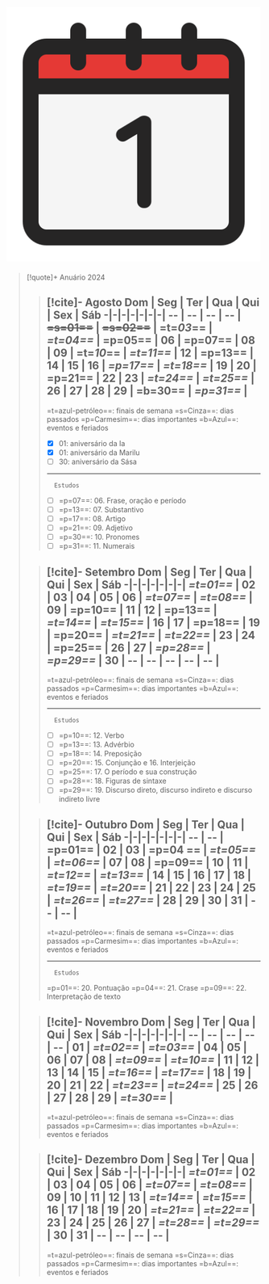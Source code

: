 ![image](.attachments/200f9579b97a40474992ae624fd8b13884f54a7c.png) 
---
> [!quote]+ Anuário 2024
> > [!cite]- Agosto
> >  Dom | Seg | Ter | Qua | Qui | Sex | Sáb
> > -|-|-|-|-|-|-|
> > -- | -- | -- | -- | **~~=s=01==~~** | **~~=s=02==~~** | **=t=_03_==** |
> > **_=t=04==_** | =p=05== | 06 | =p=07== | 08 | 09 | =t=_10_== |
> > _=t=11==_ | 12 | =p=13== | 14 | 15 | 16 | _=p=17==_ |
> > _=t=18==_ | 19 | 20 | =p=21== | 22 | 23 | _=t=24==_ |
> > _=t=25==_ | 26 | 27 | 28 | 29 | =b=30== | _=p=31==_ |
> > ---
> > =t=azul-petróleo==: finais de semana
> >  =s=Cinza==: dias passados
> > =p=Carmesim==: dias importantes
> > =b=Azul==: eventos e feriados
> > - [x]  01: aniversário da Ia
> > - [x]  01: aniversário da Marilu
> > - [ ]  30: aniversário da Sása
> > ---
> >       Estudos
> > - [ ] =p=07==: 06. Frase, oração e período
> > - [ ] =p=13==: 07. Substantivo
> > - [ ] =p=17==: 08. Artigo
> > - [ ] =p=21==: 09. Adjetivo
> > - [ ] =p=30==: 10. Pronomes
> > - [ ] =p=31==: 11. Numerais
>
> > [!cite]- Setembro
> >  Dom | Seg | Ter | Qua | Qui | Sex | Sáb
> > -|-|-|-|-|-|-|
> >  _=t=01==_ | 02 | 03 | 04 | 05 | 06 | _=t=07==_ |
> > _=t=08==_ | 09 | =p=10== | 11 | 12 | =p=13== | _=t=14==_ |
> > _=t=15==_ | 16 | 17 | =p=18== | 19 | =p=20== | _=t=21==_ |
> > _=t=22==_ | 23 | 24 | =p=25== | 26 | 27 | _=p=28==_ |
> > _=p=29==_ | 30 | -- | -- | -- | -- | -- |
> > ---
> > =t=azul-petróleo==: finais de semana
> >  =s=Cinza==: dias passados
> > =p=Carmesim==: dias importantes
> > =b=Azul==: eventos e feriados
> > 
> > ---
> >       Estudos
> > - [ ] =p=10==: 12. Verbo
> > - [ ] =p=13==: 13. Advérbio
> > - [ ] =p=18==: 14. Preposição
> > - [ ] =p=20==: 15. Conjunção e 16. Interjeição
> > - [ ] =p=25==: 17. O período e sua construção
> > - [ ] =p=28==: 18. Figuras de sintaxe
> > - [ ] =p=29==: 19. Discurso direto, discurso indireto e discurso indireto livre
>
> > [!cite]- Outubro
> > Dom | Seg | Ter | Qua | Qui | Sex | Sáb
> > -|-|-|-|-|-|-|
> >  -- | -- | =p=01== | 02 | 03 | =p=04 == | _=t=05==_ |
> > _=t=06==_ | 07 | 08 | =p=09== | 10 | 11 | _=t=12==_ |
> > _=t=13==_ | 14 | 15 | 16 | 17 | 18 | _=t=19==_ |
> > _=t=20==_ | 21 | 22 | 23 | 24 | 25 | _=t=26==_ |
> > _=t=27==_ | 28 | 29 | 30 | 31 | -- | -- |
> > ---
> > =t=azul-petróleo==: finais de semana
> >  =s=Cinza==: dias passados
> > =p=Carmesim==: dias importantes
> > =b=Azul==: eventos e feriados
> >
> > ---
> >       Estudos
> > =p=01==: 20. Pontuação
> > =p=04==: 21. Crase
> > =p=09==: 22. Interpretação de texto
>
> > [!cite]- Novembro
> >   Dom | Seg | Ter | Qua | Qui | Sex | Sáb
> > -|-|-|-|-|-|-|
> >  -- | -- | -- | -- | -- | 01 | _=t=02==_ |
> > _=t=03==_ | 04 | 05 | 06 | 07 | 08 | _=t=09==_ |
> > _=t=10==_ | 11 | 12 | 13 | 14 | 15 | _=t=16==_ |
> > _=t=17==_ | 18 | 19 | 20 | 21 | 22 | _=t=23==_ |
> > _=t=24==_ | 25 | 26 | 27 | 28 | 29 | _=t=30==_ |
> > ---
> > =t=azul-petróleo==: finais de semana
> >  =s=Cinza==: dias passados
> > =p=Carmesim==: dias importantes
> > =b=Azul==: eventos e feriados
>
> > [!cite]- Dezembro
> >   Dom | Seg | Ter | Qua | Qui | Sex | Sáb
> > -|-|-|-|-|-|-|
> >  _=t=01==_ | 02 | 03 | 04 | 05 | 06 | _=t=07==_ |
> > _=t=08==_ | 09 | 10 | 11 | 12 | 13 | _=t=14==_ |
> > _=t=15==_ | 16 | 17 | 18 | 19 | 20 | _=t=21==_ |
> > _=t=22==_ | 23 | 24 | 25 | 26 | 27 | _=t=28==_ |
> > _=t=29==_ | 30 | 31 | -- | -- | -- | -- |
> > ---
> > =t=azul-petróleo==: finais de semana
> >  =s=Cinza==: dias passados
> > =p=Carmesim==: dias importantes
> > =b=Azul==: eventos e feriados